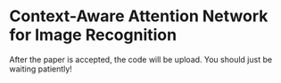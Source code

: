 # Context-Aware Attention Network for Image Recognition

After the paper is accepted, the code will be upload. You should just be waiting patiently!
